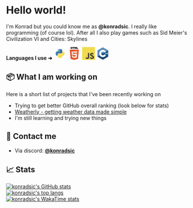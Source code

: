 <!--- <img src="standard.gif" alt="welcome-banner" width="340px" height="120px"/> --->

# Hello world!
I'm Konrad but you could know me as **@konradsic**.
I really like programming (of course lol). After all I also play games such as Sid Meier's Civilization VI and Cities: Skylines<br/>

**Languages I use ➜**
<code><img height="35px" alt="python" src="https://github.com/github/explore/blob/b6b5d8bad3425c14dd20dc0d75243f009aa05487/topics/python/python.png" /></code>
<code><img height="35px" alt="html" src="https://github.com/github/explore/blob/b6b5d8bad3425c14dd20dc0d75243f009aa05487/topics/html/html.png" /></code>
<code><img height="35px" alt="js" src="https://github.com/github/explore/blob/b6b5d8bad3425c14dd20dc0d75243f009aa05487/topics/javascript/javascript.png" /></code>
<code><img height="35px" alt="cpp" src="https://github.com/github/explore/blob/b6b5d8bad3425c14dd20dc0d75243f009aa05487/topics/cpp/cpp.png" /></code>

## 📦 What I am working on
Here is a short list of projects that I've been recently working on
* Trying to get better GitHub overall ranking (look below for stats)
* [Weatherly - getting weather data made simple](https://github.com/konradsic/weatherly)
* I'm still learning and trying new things

## 📨 Contact me
* Via discord: [**@konradsic**](https://discord.com/users/958029521565679646)

## 📈 Stats
[![konradsic's GitHub stats](https://github-readme-stats.vercel.app/api?username=konradsic&show_icons=true&theme=tokyonight&rank_icon=percentile)](https://github.com/anuraghazra/github-readme-stats)
<br/>
[![konradsic's top langs](https://github-readme-stats.vercel.app/api/top-langs/?username=konradsic&show_icons=true&theme=tokyonight&langs_count=5)](https://github.com/anuraghazra/github-readme-stats)
<br/>
[![konradsic's WakaTime stats](https://github-readme-stats.vercel.app/api/wakatime?username=konradsic&theme=tokyonight)](https://github.com/anuraghazra/github-readme-stats)
